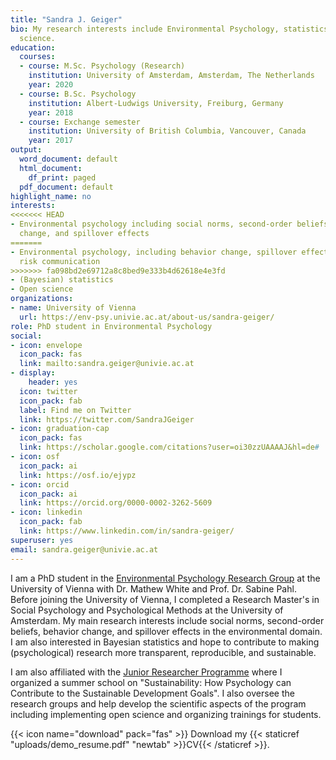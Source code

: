 ```yaml
---
title: "Sandra J. Geiger"
bio: My research interests include Environmental Psychology, statistics, and Open
  science.
education:
  courses:
  - course: M.Sc. Psychology (Research)
    institution: University of Amsterdam, Amsterdam, The Netherlands
    year: 2020
  - course: B.Sc. Psychology
    institution: Albert-Ludwigs University, Freiburg, Germany
    year: 2018
  - course: Exchange semester
    institution: University of British Columbia, Vancouver, Canada
    year: 2017
output:
  word_document: default
  html_document:
    df_print: paged
  pdf_document: default
highlight_name: no
interests:
<<<<<<< HEAD
- Environmental psychology including social norms, second-order beliefs, behavior
  change, and spillover effects
=======
- Environmental psychology, including behavior change, spillover effects, nature connectedness,
  risk communication
>>>>>>> fa098bd2e69712a8c8bed9e333b4d62618e4e3fd
- (Bayesian) statistics
- Open science
organizations:
- name: University of Vienna
  url: https://env-psy.univie.ac.at/about-us/sandra-geiger/
role: PhD student in Environmental Psychology
social:
- icon: envelope
  icon_pack: fas
  link: mailto:sandra.geiger@univie.ac.at
- display:
    header: yes
  icon: twitter
  icon_pack: fab
  label: Find me on Twitter
  link: https://twitter.com/SandraJGeiger
- icon: graduation-cap
  icon_pack: fas
  link: https://scholar.google.com/citations?user=oi30zzUAAAAJ&hl=de#
- icon: osf
  icon_pack: ai
  link: https://osf.io/ejypz
- icon: orcid
  icon_pack: ai
  link: https://orcid.org/0000-0002-3262-5609
- icon: linkedin
  icon_pack: fab
  link: https://www.linkedin.com/in/sandra-geiger/
superuser: yes
email: sandra.geiger@univie.ac.at
---
```


I am a PhD student in the [Environmental Psychology Research Group](https://env-psy.univie.ac.at/about-us/) at the University of Vienna with Dr. Mathew White and Prof. Dr. Sabine Pahl. Before joining the University of Vienna, I completed a Research Master's in Social Psychology and Psychological Methods at the University of Amsterdam. My main research interests include social norms, second-order beliefs, behavior change, and spillover effects in the environmental domain. I am also interested in Bayesian statistics and hope to contribute to making (psychological) research more transparent, reproducible, and sustainable.

I am also affiliated with the [Junior Researcher Programme](https://jrp.pscholars.org) where I organized a summer school on "Sustainability: How Psychology can Contribute to the Sustainable Development Goals". I also oversee the research groups and help develop the scientific aspects of the program including implementing open science and organizing trainings for students.

{{< icon name="download" pack="fas" >}} Download my {{< staticref "uploads/demo_resume.pdf" "newtab" >}}CV{{< /staticref >}}.
